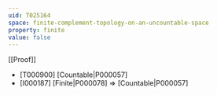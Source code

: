 ```yaml
---
uid: T025164
space: finite-complement-topology-on-an-uncountable-space
property: finite
value: false
---
```

[[Proof]]

* [T000900] [Countable|P000057]
* [I000187] [Finite|P000078] => [Countable|P000057]

